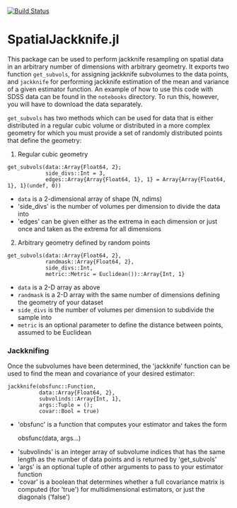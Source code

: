 [![Build Status](https://travis-ci.com/kilianbreathnach/SpatialJackknife.jl.svg?branch=master)](https://travis-ci.com/kilianbreathnach/SpatialJackknife.jl)

# SpatialJackknife.jl

This package can be used to perform jackknife resampling on spatial data in an arbitrary number of dimensions
with arbitrary geometry. It exports two function `get_subvols`, for assigning jackknife subvolumes to the data
points, and `jackknife` for performing jackknife estimation of the mean and variance of a given estimator function.
An example of how to use this code with SDSS data can be found in the `notebooks` directory. To run this, however,
you will have to download the data separately.

`get_subvols` has two methods which can be used for data that is either distributed in a regular cubic volume or
distributed in a more complex geometry for which you must provide a set of randomly distributed points that define
the geometry:

1. Regular cubic geometry

```
get_subvols(data::Array{Float64, 2};
            side_divs::Int = 3,
            edges::Array{Array{Float64, 1}, 1} = Array{Array{Float64, 1}, 1}(undef, 0))
```


  * `data` is a 2-dimensional array of shape (N, ndims)
  * 'side_divs' is the number of volumes per dimension to divide the data into
  * 'edges' can be given either as the extrema in each dimension or just once and taken as the extrema for all dimensions

2. Arbitrary geometry defined by random points

```
get_subvols(data::Array{Float64, 2},
            randmask::Array{Float64, 2},
            side_divs::Int,
            metric::Metric = Euclidean())::Array{Int, 1}
```

  * `data` is a 2-D array as above
  * `randmask` is a 2-D array with the same number of dimensions defining the geometry of your dataset
  * `side_divs` is the number of volumes per dimension to subdivide the sample into 
  * `metric` is an optional parameter to define the distance between points, assumed to be Euclidean

### Jackknifing

Once the subvolumes have been determined, the 'jackknife' function can be used to find the mean and covariance
of your desired estimator:

    jackknife(obsfunc::Function,
              data::Array{Float64, 2},
              subvolinds::Array{Int, 1},
              args::Tuple = ();
              covar::Bool = true)
              
- 'obsfunc' is a function that computes your estimator and takes the form

    obsfunc(data, args...)
    
* 'subvolinds' is an integer array of subvolume indices that has the same length as the number of data points
and is returned by 'get_subvols'
* 'args' is an optional tuple of other arguments to pass to your estimator function
* 'covar' is a boolean that determines whether a full covariance matrix is computed (for 'true') for multidimensional
estimators, or just the diagonals ('false')
